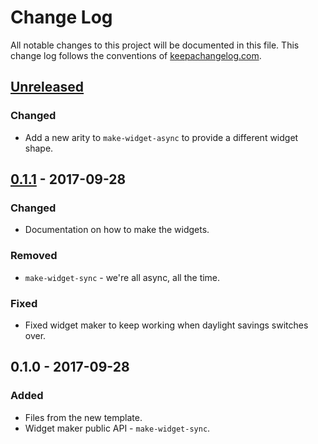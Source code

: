 # Change Log
All notable changes to this project will be documented in this file. This change log follows the conventions of [keepachangelog.com](http://keepachangelog.com/).

## [Unreleased]
### Changed
- Add a new arity to `make-widget-async` to provide a different widget shape.

## [0.1.1] - 2017-09-28
### Changed
- Documentation on how to make the widgets.

### Removed
- `make-widget-sync` - we're all async, all the time.

### Fixed
- Fixed widget maker to keep working when daylight savings switches over.

## 0.1.0 - 2017-09-28
### Added
- Files from the new template.
- Widget maker public API - `make-widget-sync`.

[Unreleased]: https://github.com/your-name/trykafka/compare/0.1.1...HEAD
[0.1.1]: https://github.com/your-name/trykafka/compare/0.1.0...0.1.1
